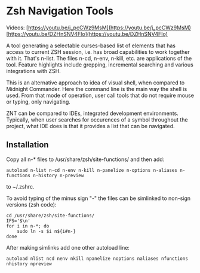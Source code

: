 # Zsh Navigation Tools

Videos: [https://youtu.be/j_pcCWz9MsM](https://youtu.be/j_pcCWz9MsM) [https://youtu.be/DZHnSNV4FIo](https://youtu.be/DZHnSNV4FIo)

A tool generating a selectable curses-based list of elements that has access to current ZSH session, i.e. has broad capabilities to work together with it. That's n-list. The files n-cd, n-env, n-kill, etc. are applications of the tool. Feature highlights include grepping, incremental searching and various integrations with ZSH.

This is an alternative approach to idea of visual shell, when compared to Midnight Commander. Here the command line is the main way the shell is used. From that mode of operation, user call tools that do not require mouse or typing, only navigating. 

ZNT can be compared to IDEs, integrated development environments. Typically, when user searches for occurences of a symbol throughout the project, what IDE does is that it provides a list that can be navigated.

## Installation
Copy all n-\* files to /usr/share/zsh/site-functions/ and then add:

    autoload n-list n-cd n-env n-kill n-panelize n-options n-aliases n-functions n-history n-preview

to ~/.zshrc.

To avoid typing of the minus sign "-" the files can be simlinked to non-sign versions (zsh code):

    cd /usr/share/zsh/site-functions/
    IFS='$\n'
    for i in n-*; do
        sudo ln -s $i n${i#n-}
    done

After making simlinks add one other autoload line:

    autoload nlist ncd nenv nkill npanelize noptions naliases nfunctions nhistory npreview
